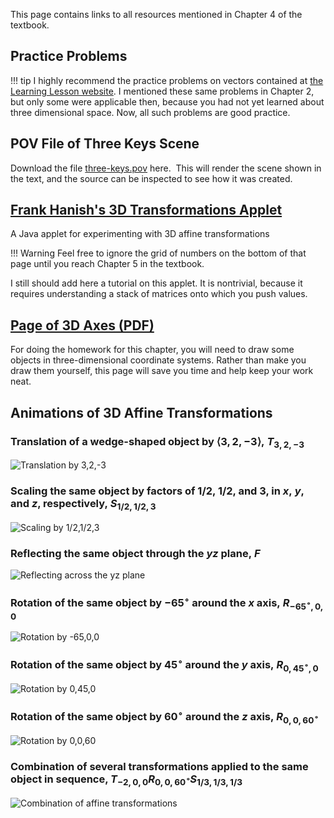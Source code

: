 
This page contains links to all resources mentioned in Chapter 4 of the
textbook.

## Practice Problems

!!! tip
    I highly recommend the practice problems on vectors contained at [the
    Learning Lesson website](http://www.leadinglesson.com/vectors). I
    mentioned these same problems in Chapter 2, but only some were
    applicable then, because you had not yet learned about three
    dimensional space. Now, all such problems are good practice.

## POV File of Three Keys Scene

Download the file [three-keys.pov](files/three-keys.pov) here.  This will
render the scene shown in the text, and the source can be inspected to see
how it was created.

## [Frank Hanish's 3D Transformations Applet](http://www.cs.technion.ac.il/~cs234325/Applets/applets/transformation/GermanApplet.html)

A Java applet for experimenting with 3D affine transformations

!!! Warning
    Feel free to ignore the grid of numbers on the bottom of that page
    until you reach Chapter 5 in the textbook.

I still should add here a tutorial on this applet. It is nontrivial, because
it requires understanding a stack of matrices onto which you push values.

## [Page of 3D Axes (PDF)](files/page-of-3d-axes.pdf)

For doing the homework for this chapter, you will need to draw some objects
in three-dimensional coordinate systems. Rather than make you draw them
yourself, this page will save you time and help keep your work neat.

## Animations of 3D Affine Transformations

### Translation of a wedge-shaped object by $\langle 3,2,-3\rangle$, $T_{3,2,-3}$

![Translation by 3,2,-3](images/affine-space-translation.gif)

### Scaling the same object by factors of 1/2, 1/2, and 3, in $x$, $y$, and $z$, respectively, $S_{1/2,1/2,3}$

![Scaling by 1/2,1/2,3](images/affine-space-scaling.gif)

### Reflecting the same object through the $yz$ plane, $F$

![Reflecting across the yz plane](images/affine-space-reflection.gif)

### Rotation of the same object by $-65^\circ$ around the $x$ axis, $R_{-65^\circ,0,0}$

![Rotation by -65,0,0](images/affine-space-rotationx.gif)

### Rotation of the same object by $45^\circ$ around the $y$ axis, $R_{0,45^\circ,0}$

![Rotation by 0,45,0](images/affine-space-rotationy.gif)

### Rotation of the same object by $60^\circ$ around the $z$ axis, $R_{0,0,60^\circ}$

![Rotation by 0,0,60](images/affine-space-rotationz.gif)

### Combination of several transformations applied to the same object in sequence, $T_{-2,0,0}R_{0,0,60^\circ}S_{1/3,1/3,1/3}$

![Combination of affine transformations](images/affine-space-combination.gif)
